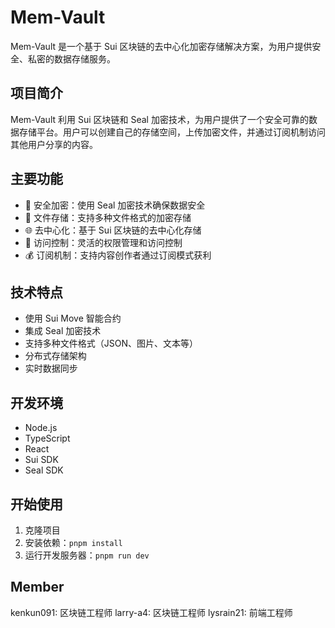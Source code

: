 # Mem-Vault

Mem-Vault 是一个基于 Sui 区块链的去中心化加密存储解决方案，为用户提供安全、私密的数据存储服务。

## 项目简介

Mem-Vault 利用 Sui 区块链和 Seal 加密技术，为用户提供了一个安全可靠的数据存储平台。用户可以创建自己的存储空间，上传加密文件，并通过订阅机制访问其他用户分享的内容。

## 主要功能

- 🔐 安全加密：使用 Seal 加密技术确保数据安全
- 💾 文件存储：支持多种文件格式的加密存储
- 🌐 去中心化：基于 Sui 区块链的去中心化存储
- 🔑 访问控制：灵活的权限管理和访问控制
- 💰 订阅机制：支持内容创作者通过订阅模式获利

## 技术特点

- 使用 Sui Move 智能合约
- 集成 Seal 加密技术
- 支持多种文件格式（JSON、图片、文本等）
- 分布式存储架构
- 实时数据同步

## 开发环境

- Node.js
- TypeScript
- React
- Sui SDK
- Seal SDK

## 开始使用

1. 克隆项目
2. 安装依赖：`pnpm install`
3. 运行开发服务器：`pnpm run dev`

## Member

kenkun091: 区块链工程师
larry-a4: 区块链工程师
lysrain21: 前端工程师
